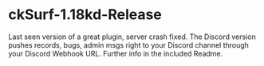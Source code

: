 # ckSurf-1.18kd-Release
Last seen version of a great plugin, server crash fixed.
The Discord version pushes records, bugs, admin msgs right to your Discord channel through your Discord Webhook URL.
Further info in the included Readme.
#
